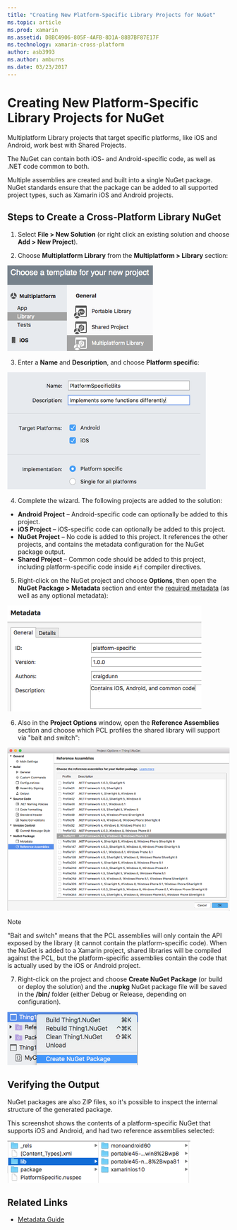```yaml
---
title: "Creating New Platform-Specific Library Projects for NuGet"
ms.topic: article
ms.prod: xamarin
ms.assetid: D8BC4906-805F-4AFB-8D1A-88B7BF87E17F
ms.technology: xamarin-cross-platform
author: asb3993
ms.author: amburns
ms.date: 03/23/2017
---
```


# Creating New Platform-Specific Library Projects for NuGet

Multiplatform Library projects that target specific
platforms, like iOS and Android, work best with Shared Projects.

The NuGet can contain both iOS- and Android-specific code, as well as .NET code common
to both.

Multiple assemblies are created and built into a single NuGet package. NuGet standards
ensure that the package can be added to all supported project types, such as
Xamarin iOS and Android projects.

## Steps to Create a Cross-Platform Library NuGet

1. Select **File > New Solution** (or right click an existing solution and choose **Add > New Project**).

2. Choose **Multiplatform Library** from the **Multiplatform > Library** section:

  [![](platform-specific-images/mulitplatform-library-sml.png "Configure multi-platform library for a single code base")](platform-specific-images/multiplatform-library.png#lightbox)

3. Enter a **Name** and **Description**, and choose **Platform specific**:

  [![](platform-specific-images/specific-configure-sml.png "Configure platform-specific library for iOS and Android")](platform-specific-images/specific-configure.png#lightbox)

4. Complete the wizard. The following projects are added to the solution:

  - **Android Project** – Android-specific code can optionally be added to this project.
  - **iOS Project** – iOS-specific code can optionally be added to this project.
  - **NuGet Project** – No code is added to this project. It references the other projects, and contains the metadata configuration for the NuGet package output.
  - **Shared Project** – Common code should be added to this project, including platform-specific code inside `#if` compiler directives.

5. Right-click on the NuGet project and choose **Options**, then open the **NuGet Package > Metadata** section and enter the [required metadata](~/cross-platform/app-fundamentals/nuget-multiplatform-libraries/metadata.md)
  (as well as any optional metadata):

  [![](platform-specific-images/specific-metadata-sml.png "Enter required metadata")](platform-specific-images/specific-metadata.png#lightbox)

6. Also in the **Project Options** window, open the **Reference Assemblies** section and choose
  which PCL profiles the shared library will support via "bait and switch":

  ![](platform-specific-images/specific-reference-assemblies.png "Also in the Project Options window, open the Reference Assemblies section and choose   which PCL profiles the shared library will support via bait and switch")

  > [!NOTE]
> "Bait and switch" means that the PCL assemblies will only contain the API exposed by the library
  > (it cannot contain the platform-specific code). When the NuGet is added to a Xamarin
  > project, shared libraries will be compiled against the PCL, but the platform-specific
  > assemblies contain the code that is actually used by the iOS or Android project.

7. Right-click on the project and choose **Create NuGet Package** (or build or deploy the solution) and
  the **.nupkg** NuGet package file will be saved in the **/bin/** folder (either Debug or Release, depending on configuration).

  ![](platform-specific-images/create-nuget-package.png "NuGet package file will be saved in the bin folder either Debug or Release, depending on configuration")


## Verifying the Output

NuGet packages are also ZIP files, so it's possible to inspect the internal structure of the generated package.

This screenshot shows the contents of a platform-specific NuGet that supports iOS and Android,
and had two reference assemblies selected:

![](platform-specific-images/nuget-output.png "Files contained in the NuGet package")


## Related Links

- [Metadata Guide](~/cross-platform/app-fundamentals/nuget-multiplatform-libraries/metadata.md)
